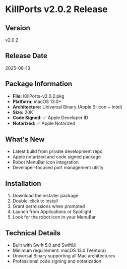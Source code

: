 # KillPorts v2.0.2 Release

## Version
v2.0.2

## Release Date  
2025-08-13

## Package Information
- **File:** KillPorts-v2.0.2.pkg
- **Platform:** macOS 13.0+
- **Architecture:** Universal Binary (Apple Silicon + Intel)
- **Size:** 20K
- **Code Signed:** ✅ Apple Developer ID
- **Notarized:** ✅ Apple Notarized

## What's New
- Latest build from private development repo
- Apple notarized and code signed package
- Robot MenuBar icon integration
- Developer-focused port management utility

## Installation
1. Download the installer package
2. Double-click to install
3. Grant permissions when prompted
4. Launch from Applications or Spotlight
5. Look for the robot icon in your MenuBar

## Technical Details
- Built with Swift 5.0 and SwiftUI
- Minimum requirement: macOS 13.0 (Ventura)
- Universal Binary supporting all Mac architectures
- Professional code signing and notarization
